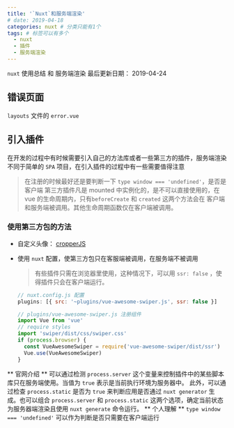 ```yaml
---
title: '`Nuxt`和服务端渲染'
# date: 2019-04-18
categories: nuxt # 分类只能有1个
tags: # 标签可以有多个
  - nuxt
  - 插件
  - 服务端渲染
---
```


`nuxt` 使用总结 和 服务端渲染
最后更新日期： 2019-04-24

<!-- more -->

## 错误页面

`layouts` 文件的 `error.vue`

## 引入插件

在开发的过程中有时候需要引入自己的方法库或者一些第三方的插件，服务端渲染不同于简单的 `SPA` 项目，在引入插件的过程中有一些需要值得注意

> 在注册的时候最好还是要判断一下 `type window === 'undefined'`，是否是客户端
> 第三方插件凡是 mounted 中实例化的，是不可以直接使用的，在 vue 的生命周期内，只有`beforeCreate` 和 `created` 这两个方法会在 客户端和服务端被调用。其他生命周期函数仅在客户端被调用。

### 使用第三方包的方法

- 自定义头像： [cropperJS](https://hewaller.github.io/blog/2018/11/02/cropperJs/)
- 使用 `nuxt` 配置，使第三方包只在客服端被调用，在服务端不被调用

  > 有些插件只需在浏览器里使用，这种情况下，可以用 `ssr: false` ，使得插件只会在客户端运行。

  ```js
  // nuxt.config.js 配置
  plugins: [{ src: '~plugins/vue-awesome-swiper.js', ssr: false }]

  // plugins/vue-awesome-swiper.js 注册组件
  import Vue from 'vue'
  // require styles
  import 'swiper/dist/css/swiper.css'
  if (process.browser) {
    const VueAwesomeSwiper = require('vue-awesome-swiper/dist/ssr')
    Vue.use(VueAwesomeSwiper)
  }
  ```

** 官网介绍 **
可以通过检测 `process.server` 这个变量来控制插件中的某些脚本库只在服务端使用。当值为 `true` 表示是当前执行环境为服务器中。 此外，可以通过检查 `process.static` 是否为 `true` 来判断应用是否通过 `nuxt generator` 生成。也可以组合 `process.server` 和 `process.static` 这两个选项，确定当前状态为服务器端渲染且使用 `nuxt generate` 命令运行。
** 个人理解 **
`type window === 'undefined'` 可以作为判断是否只需要在客户端运行
